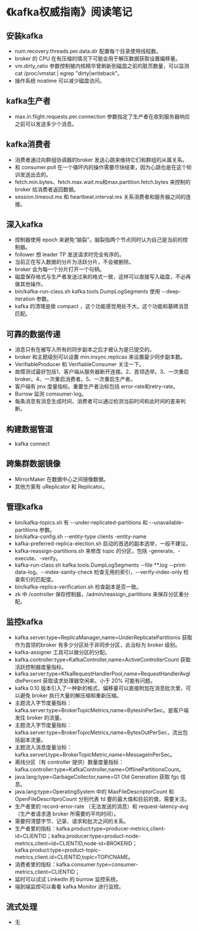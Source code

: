 # 《kafka权威指南》阅读笔记

## 安装kafka

* num.recovery.threads.per.data.dir 配置每个目录使用线程数。
* broker 的 CPU 在有压缩的情况下可能会用于解压数据获取设置偏移量。
* vm.dirty_ratio 参数控制被内核精华曾刷新到磁盘之前的脏页数量，可以监测 cat /proc/vmstat | egrep "dirty|writeback"。
* 操作系统 noatime 可以减少磁盘访问。

## kafka生产者

* max.in.flight.requests.per.connection 参数指定了生产者在收到服务器响应之前可以发送多少个消息。

## kafka消费者

* 消费者通过向群组协调器的broker 发送心跳来维持它们和群组的从属关系。
* 和 consumer.poll 在一个循环内的操作需要尽快结束，因为心跳也是在这个轮训发送出去的。
* fetch.min.bytes、fetch.max.wait.ms和max.partition.fetch.bytes 来控制的 broker 给消费者返回数据。
* session.timeout.ms 和 heartbeat.interval.ms 关系消费者和服务器之间的连接。

## 深入kafka

* 控制器使用 epoch 来避免“脑裂”。脑裂指两个节点同时认为自己是当前的控制器。
* follower 想 leader TP 发送请求时完全有序的。
* 当前正在写入数据的分片为活跃分片，不会被删除。
* broker 会为每一个分片打开一个句柄。
* 磁盘保存格式与生产者发送过来的格式一致，这样可以直接写入磁盘，不必再做其他操作。
* bin/kafka-run-class.sh kafka.tools.DumpLogSegments 使用 --deep-iteration 参数。
* kafka 的清理是做 compact ，这个功能感觉用处不大。这个功能和墓碑消息匹配。

## 可靠的数据传递

* 消息只有在被写入所有的同步副本之后才被认为是已提交的。
* broker 和主题级别可以设置 min.insync.replicas 来设置最少同步副本数。
* VerifiableProducer 和 VerifiableConsumer 关注一下。
* 故障测试最好包括1、客户端从服务器断开连接。2、首领选举。3、一次重启 broker。4、一次重启消费者。5、一次重启生产者。
* 客户端有 jmx 度量指标。重要生产者治标包括 error-rate和retry-rate。
* Burrow 监测 comsumer-log。
* 每条消息有消息生成时间，消费者可以通过检测当前时间和此时间的差来判断。

## 构建数据管道

* kafka connect

## 跨集群数据镜像

* MirrorMaker 在数据中心之间镜像数据。
* 其他方案有 uReplicator 和 Replicator。

## 管理kafka

* bin/kafka-topics.sh 有 --under-replicated-partitions 和 --unavailable-partitions 参数。
* bin/kafka-config.sh --entity-type clients -entity-name <client-id>
* kafka-preferred-replica-election.sh 启动的首选的副本选举，一般不建议。
* kafka-reassign-partitions.sh 来修改 topic 的分区，包括 -generate、-execute、-verify。
* kafka-run-class.sh kafka.tools.DumpLogSegments --file **.log --print-data-log。--index-sanity-check 检查无用的索引，--verify-index-only 检查索引的匹配度。
* bin/kafka-replica-verification.sh 检查副本是否一致。
* zk 中 /controller 保存控制器，/admin/reassign_partitions 来保存分区重分配。


## 监控kafka

* kafka.server.type=ReplicaManager,name=UnderReplicatePartitionis 获取作为首领的broker 有多少分区处于非同步分区，此治标为 broker 级别。
* kafka-assigner 工具可以做分区的分配。
* kafka.controller:type=KafkaController,name=ActiveControllerCount 获取活跃控制器度量指标。
* kafka.server:type=KfkaRequestHandlerPool,name=RequestHandlerAvgIdlePercent 获取请求处理器空闲率。小于 20% 可能有问题。
* kafka 0.10 版本引入了一种新的格式，偏移量可以直接附加在消息批次里，可以避免 broker 执行大量的解压缩和重新压缩。
* 主题流入字节度量指标：kafka.server:type=BrokerTopicMetrics,name=BytesInPerSec。是客户端发往 broker 的流量。
* 主题流入字节度量指标：kafka.server:type=BrokerTopicMetrics,name=BytesOutPerSec，流出包括副本流量。
* 主题流入消息度量治标：kafka.serverLtype+BrokerTopicMetric,name=MessageInPerSec。
* 离线分区（有 controller 提供）数量度量指标：kafka.controller:type=KafkaController,name=OfflinePartitionsCount。
* java.lang:type=GarbageCollector,name=G1 Old Generation 获取 fgc 信息。
* java.lang:type=OperatingSystem 中的 MaxFileDescriptorCount 和 OpenFileDescritproCount 分别代表 fd 要的最大值和目前的值，需要关注。
* 生产者里的 record-error-rate （无法发送的消息）和 request-latency-avg （生产者请求道 broker 所需要的平均时间）。
* 需要捋清楚字节、记录、请求和批次之间的关系。
* 生产者里的指标：kafka.product:type=producer-metrics,client-id=CLIENTID；kafka.producer:type=product-node-metrics,client=id=CLIENTID,node-id=BROKERID；kafka.product:type=product-topic-metrics,client.id=CLIENTID,topic=TOPICNAME。
* 消费者里的指标：kafka.consumer:type=consumer-metrics,client=CLIENTID；
* 延时可以试试 LinkedIn 的 burrow 监控系统。
* 端到端监控可以看看 kafka Monitor 进行监控。

## 流式处理

* ​无
